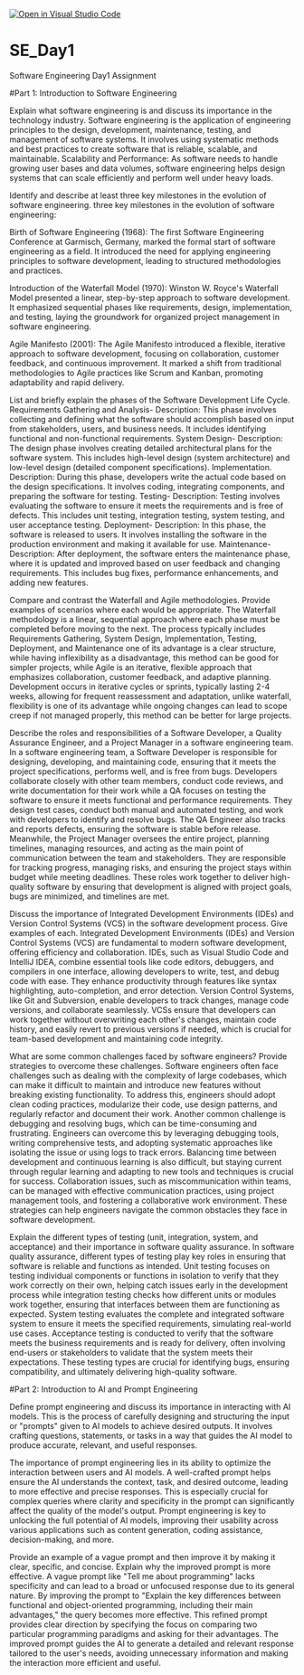 [![Open in Visual Studio Code](https://classroom.github.com/assets/open-in-vscode-2e0aaae1b6195c2367325f4f02e2d04e9abb55f0b24a779b69b11b9e10269abc.svg)](https://classroom.github.com/online_ide?assignment_repo_id=15537038&assignment_repo_type=AssignmentRepo)
# SE_Day1
Software Engineering Day1 Assignment

#Part 1: Introduction to Software Engineering

Explain what software engineering is and discuss its importance in the technology industry.
Software engineering is the application of engineering principles to the design, development, maintenance, testing, and management of software systems. It involves using systematic methods and best practices to create software that is reliable, scalable, and maintainable.
Scalability and Performance: As software needs to handle growing user bases and data volumes, software engineering helps design systems that can scale efficiently and perform well under heavy loads.

Identify and describe at least three key milestones in the evolution of software engineering.
three key milestones in the evolution of software engineering:

Birth of Software Engineering (1968): The first Software Engineering Conference at Garmisch, Germany, marked the formal start of software engineering as a field. It introduced the need for applying engineering principles to software development, leading to structured methodologies and practices.

Introduction of the Waterfall Model (1970): Winston W. Royce's Waterfall Model presented a linear, step-by-step approach to software development. It emphasized sequential phases like requirements, design, implementation, and testing, laying the groundwork for organized project management in software engineering.

Agile Manifesto (2001): The Agile Manifesto introduced a flexible, iterative approach to software development, focusing on collaboration, customer feedback, and continuous improvement. It marked a shift from traditional methodologies to Agile practices like Scrum and Kanban, promoting adaptability and rapid delivery.


List and briefly explain the phases of the Software Development Life Cycle.
Requirements Gathering and Analysis-
Description: This phase involves collecting and defining what the software should accomplish based on input from stakeholders, users, and business needs. It includes identifying functional and non-functional requirements.
System Design-
Description: The design phase involves creating detailed architectural plans for the software system. This includes high-level design (system architecture) and low-level design (detailed component specifications).
Implementation.
Description: During this phase, developers write the actual code based on the design specifications. It involves coding, integrating components, and preparing the software for testing.
Testing-
Description: Testing involves evaluating the software to ensure it meets the requirements and is free of defects. This includes unit testing, integration testing, system testing, and user acceptance testing.
Deployment-
Description: In this phase, the software is released to users. It involves installing the software in the production environment and making it available for use.
Maintenance-
Description: After deployment, the software enters the maintenance phase, where it is updated and improved based on user feedback and changing requirements. This includes bug fixes, performance enhancements, and adding new features.


Compare and contrast the Waterfall and Agile methodologies. Provide examples of scenarios where each would be appropriate.
The Waterfall methodology is a linear, sequential approach where each phase must be completed before moving to the next. The process typically includes Requirements Gathering, System Design, Implementation, Testing, Deployment, and Maintenance one of its advantage is a clear structure, while having inflexibility as a disadvantage, this method can be good for simpler projects, while Agile is an iterative, flexible approach that emphasizes collaboration, customer feedback, and adaptive planning. Development occurs in iterative cycles or sprints, typically lasting 2-4 weeks, allowing for frequent reassessment and adaptation, unlike waterfall, flexibility is one of its advantage while ongoing changes can lead to scope creep if not managed properly, this method can be better for large projects.

Describe the roles and responsibilities of a Software Developer, a Quality Assurance Engineer, and a Project Manager in a software engineering team.
In a software engineering team, a Software Developer is responsible for designing, developing, and maintaining code, ensuring that it meets the project specifications, performs well, and is free from bugs. Developers collaborate closely with other team members, conduct code reviews, and write documentation for their work while a  QA focuses on testing the software to ensure it meets functional and performance requirements. They design test cases, conduct both manual and automated testing, and work with developers to identify and resolve bugs. The QA Engineer also tracks and reports defects, ensuring the software is stable before release. Meanwhile, the Project Manager oversees the entire project, planning timelines, managing resources, and acting as the main point of communication between the team and stakeholders. They are responsible for tracking progress, managing risks, and ensuring the project stays within budget while meeting deadlines. These roles work together to deliver high-quality software by ensuring that development is aligned with project goals, bugs are minimized, and timelines are met.

Discuss the importance of Integrated Development Environments (IDEs) and Version Control Systems (VCS) in the software development process. Give examples of each.
Integrated Development Environments (IDEs) and Version Control Systems (VCS) are fundamental to modern software development, offering efficiency and collaboration. IDEs, such as Visual Studio Code and IntelliJ IDEA, combine essential tools like code editors, debuggers, and compilers in one interface, allowing developers to write, test, and debug code with ease. They enhance productivity through features like syntax highlighting, auto-completion, and error detection. Version Control Systems, like Git and Subversion, enable developers to track changes, manage code versions, and collaborate seamlessly. VCSs ensure that developers can work together without overwriting each other's changes, maintain code history, and easily revert to previous versions if needed, which is crucial for team-based development and maintaining code integrity.


What are some common challenges faced by software engineers? Provide strategies to overcome these challenges.
Software engineers often face challenges such as dealing with the complexity of large codebases, which can make it difficult to maintain and introduce new features without breaking existing functionality. To address this, engineers should adopt clean coding practices, modularize their code, use design patterns, and regularly refactor and document their work. Another common challenge is debugging and resolving bugs, which can be time-consuming and frustrating. Engineers can overcome this by leveraging debugging tools, writing comprehensive tests, and adopting systematic approaches like isolating the issue or using logs to track errors. Balancing time between development and continuous learning is also difficult, but staying current through regular learning and adapting to new tools and techniques is crucial for success. Collaboration issues, such as miscommunication within teams, can be managed with effective communication practices, using project management tools, and fostering a collaborative work environment. These strategies can help engineers navigate the common obstacles they face in software development.


Explain the different types of testing (unit, integration, system, and acceptance) and their importance in software quality assurance.
In software quality assurance, different types of testing play key roles in ensuring that software is reliable and functions as intended. Unit testing focuses on testing individual components or functions in isolation to verify that they work correctly on their own, helping catch issues early in the development process while integration testing checks how different units or modules work together, ensuring that interfaces between them are functioning as expected. System testing evaluates the complete and integrated software system to ensure it meets the specified requirements, simulating real-world use cases. Acceptance testing is conducted to verify that the software meets the business requirements and is ready for delivery, often involving end-users or stakeholders to validate that the system meets their expectations. These testing types are crucial for identifying bugs, ensuring compatibility, and ultimately delivering high-quality software.


#Part 2: Introduction to AI and Prompt Engineering


Define prompt engineering and discuss its importance in interacting with AI models.
This is the process of carefully designing and structuring the input or "prompts" given to AI models to achieve desired outputs. It involves crafting questions, statements, or tasks in a way that guides the AI model to produce accurate, relevant, and useful responses. 

The importance of prompt engineering lies in its ability to optimize the interaction between users and AI models. A well-crafted prompt helps ensure the AI understands the context, task, and desired outcome, leading to more effective and precise responses. This is especially crucial for complex queries where clarity and specificity in the prompt can significantly affect the quality of the model's output. Prompt engineering is key to unlocking the full potential of AI models, improving their usability across various applications such as content generation, coding assistance, decision-making, and more.


Provide an example of a vague prompt and then improve it by making it clear, specific, and concise. Explain why the improved prompt is more effective.
A vague prompt like "Tell me about programming" lacks specificity and can lead to a broad or unfocused response due to its general nature. 
By improving the prompt to "Explain the key differences between functional and object-oriented programming, including their main advantages," the query becomes more effective. This refined prompt provides clear direction by specifying the focus on comparing two particular programming paradigms and asking for their advantages. The improved prompt guides the AI to generate a detailed and relevant response tailored to the user's needs, avoiding unnecessary information and making the interaction more efficient and useful.
